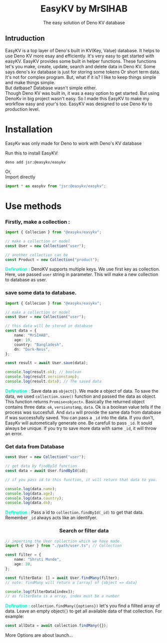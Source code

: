 <div align="center">

# EasyKV by MrSIHAB

The easy solution of Deno KV database

</div>

## Intruduction

EasyKV is a top layer of Deno's built in KV(Key, Value) database. It helps to
use Deno KV more esay and efficiently. It's very easy to get started with
easyKV. EasyKV provides some built in helper functions. These functions let's
you make, create, update, search and delete data in Deno KV. Some says deno's kv
database is just for storing some tokens Or short term data. It's not for
complex program. But, what if it is? I like to keep things simple and make
things simple.\
But datbase? Database wasn't simple either.\
Though Deno KV was built in, it was a easy option to get started. But using
DenoKv in big project wasn't easy. So I made this EasyKV to make my workflow
easy and your's too. EasyKV was designed to use Deno Kv to production level.

# Installation

EasyKv was only made for Deno to work with Deno's KV database

Run this to install EasyKV:

```console
deno add jsr:@easykv/easykv
```

Or,\
Import directly

```typescript
import * as easykv from "jsr:@easykv/easykv";
```

# Use methods

### Firstly, make a collection :

```typescript
import { Collecion } from "@easykv/easykv";

// make a collection or model
const User = new Collection("user");

// another collection can be
const Product = new Collection("product");
```

<span style="color: #00ffd0; font-weight: bold">Defination :</span> DenoKV
supports multiple keys. We use first key as collection. Here, use passed `user`
string in parameter. This will make a new collection to database as user.

### save some data to database.

```typescript
import { Collecion } from "@easykv/easykv";

// make a collection or model
const User = new Collection("user");

// this data will be stored in database
const data = {
    name: "MrSIHAB",
    age: 19,
    country: "Bangladesh",
    dn: "Dark-Ness",
};

const result = await User.save(data);

console.log(result.ok); // boolean
console.log(result.versionstamp);
console.log(result.data); // The saved data
```

<span style="color: #00ffd0; font-weight: bold">Defination :</span> Save data as
`object{}`. We made a object of data. To save the data, we used
`collection.save()` function and passed the data as object. This function
returns `Promise<object>`. Basically the returned object contains three data:
`ok`, `versionstamp`, `data`. Ok is a boolean value tells if the process was
succesfull. And `data` will provide the same data from database if was
successfully saved. You can pass a `_id` into the data. If you don't, EasyKv
will autometically generate one. Be carefull to pass `_id`. It sould always be
unique. If you try to save more data with same `_id`, it will throw an error.

### Get data from Database

```typescript
const User = new Collection("user");

// get data by findById function
const data = await User.findById(id);

// if you pass id to this function, it will return that data to you.

console.log(data.name);
console.log(data.age);
console.log(data.country);
console.log(data.dn);
```

<span style="color: #00ffd0; font-weight: bold">Defination :</span> Pass a id to
`collection.findById(_id)` to get that data. Remember `_id` always acts like an
identifyer.

<div align="center">

### Search or filter data

</div>

```typescript
// importing the User collection which we have made.
import { User } from "./path/user.ts"; // Collection

const filter = {
    name: "Shruti Munde",
    age: 20,
};

const filterData: [] = await User.findMany(filter);
// note: findMany will return a [array] of {object => data}

console.log(filterData[index]);
// as filterData is a array, index must be a number
```

<span style="color: #00ffd0; font-weight: bold">Defination :</span>
`collection.findMany({options})` let's you find a fillted array of data. Leave
an empty object`{}` to get all available data of that collection. For example:

```ts
const allData = await collection.findMany({});
```

More Options are about launch...
